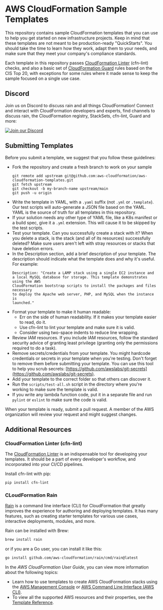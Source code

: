 # AWS CloudFormation Sample Templates

This repository contains sample CloudFormation templates that you can use
to help you get started on new infrastructure projects. Keep in mind that these 
templates are not meant to be production-ready "QuickStarts". You should 
take the time to learn how they work, adapt them to your needs, and make sure
that they meet your company's compliance standards.

Each template in this repository passes
[CloudFormation Linter](https://github.com/aws-cloudformation/cfn-lint)
(cfn-lint) checks, and also a basic set of
[CloudFormation Guard](https://github.com/aws-cloudformation/cloudformation-guard)
 rules based on the CIS Top 20, with exceptions for some rules where it
made sense to keep the sample focused on a single use case.

## Discord

Join us on Discord to discuss rain and all things CloudFormation! Connect and
interact with CloudFormation developers and experts, find channels to discuss
rain, the CloudFormation registry, StackSets, cfn-lint, Guard and more:

[![Join our Discord](https://discordapp.com/api/guilds/981586120448020580/widget.png?style=banner3)](https://discord.gg/9zpd7TTRwq)

## Submitting Templates

Before you submit a template, we suggest that you follow these guidelines:

- Fork the repository and create a fresh branch to work on your sample
  ```
  git remote add upstream git@github.com:aws-cloudformation/aws-cloudformation-templates.git
  git fetch upstream
  git checkout -b my-branch-name upstream/main
  git push -u origin
  ```
- Write the template in YAML, with a `.yaml` suffix (not `.yml` or
  `.template`). Our test scripts will auto-generate a JSON file based on the
  YAML. YAML is the source of truth for all templates in this repository.
- If your solution needs any other type of YAML file, like a K8s manifest 
  or a build spec, give it a `.yml` extension. This will cause it to be skipped
  by the test scripts.
- Test your template. Can you successfully create a stack with it?  When you
  delete a stack, is the stack (and all of its resources) successfully deleted?
  Make sure users aren't left with stray resources or stacks that have deletion
  errors.
- In the Description section, add a brief description of your template. The
  description should indicate what the template does and why it's useful. For
  example:
  ```
  Description: "Create a LAMP stack using a single EC2 instance and
  a local MySQL database for storage. This template demonstrates using the AWS
  CloudFormation bootstrap scripts to install the packages and files necessary
  to deploy the Apache web server, PHP, and MySQL when the instance is
  launched."
  ```
- Format your template to make it human readable:
  - Err on the side of human readability. If it makes your template easier to
    read, do it.
  - Use cfn-lint to lint your template and make sure it is valid.
  - Consider using two-space indents to reduce line wrapping.
- Review IAM resources. If you include IAM resources, follow the standard
  security advice of granting least privilege (granting only the permissions
  required to do a task).
- Remove secrets/credentials from your template. You might hardcode credentials
  or secrets in your template when you're testing. Don't forget to remove them
  before submitting your template. You can use this tool to help you scrub
  secrets:
  [https://github.com/awslabs/git-secrets](https://github.com/awslabs/git-secrets).
- Add your template to the correct folder so that others can discover it.
- Run the `scripts/test-all.sh` script in the directory where you're working to 
  make sure the template is valid.
- If you write any lambda function code, put it in a separate file and run
  `pylint` or `eslint` to make sure the code is valid.

When your template is ready, submit a pull request. A member of the AWS
organization will review your request and might suggest changes. 

## Additional Resources

### CloudFormation Linter (cfn-lint)

The [CloudFormation Linter](https://github.com/aws-cloudformation/cfn-lint) is
an indispensable tool for developing your templates. It should be a part of
every developer's workflow, and incorporated into your CI/CD pipelines.

Install cfn-lint with pip:

```sh
pip install cfn-lint
```

### CLoudFormation Rain

[Rain](https://github.com/aws-cloudformation/rain) is a command line interface
(CLI) for CloudFormation that greatly improves the experience for authoring and
deploying templates. It has many features, such as creating starter templates
for various use cases, interactive deployments, modules, and more.

Rain can be installed with Brew:

```sh
brew install rain
```

or if you are a Go user, you can install it like this:

```sh
go install github.com/aws-cloudformation/rain/cmd/rain@latest
```


In the *AWS CloudFormation User Guide*, you can view more information about the
following topics:

- Learn how to use templates to create AWS CloudFormation stacks using the
  [AWS Management Console](http://docs.aws.amazon.com/AWSCloudFormation/latest/UserGuide/cfn-console-create-stack.html)
  or
  [AWS Command Line Interface (AWS CLI)](http://docs.aws.amazon.com/AWSCloudFormation/latest/UserGuide/using-cfn-cli-creating-stack.html).
- To view all the supported AWS resources and their properties, see the
  [Template Reference](http://docs.aws.amazon.com/AWSCloudFormation/latest/UserGuide/template-reference.html).
